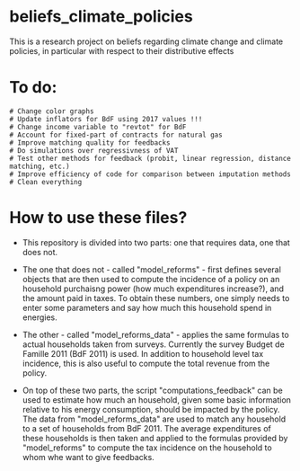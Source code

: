 # beliefs_climate_policies
This is a research project on beliefs regarding climate change and climate policies, in particular with respect to their distributive effects


# To do:
    # Change color graphs
    # Update inflators for BdF using 2017 values !!!
    # Change income variable to "revtot" for BdF
    # Account for fixed-part of contracts for natural gas
    # Improve matching quality for feedbacks
    # Do simulations over regressivness of VAT
    # Test other methods for feedback (probit, linear regression, distance matching, etc.)
    # Improve efficiency of code for comparison between imputation methods
    # Clean everything


# How to use these files?
- This repository is divided into two parts: one that requires data, one that does not.

- The one that does not - called "model_reforms" - first defines several objects that are then used to compute the incidence
of a policy on an household purchaisng power (how much expenditures increase?), and the amount paid in taxes.
To obtain these numbers, one simply needs to enter some parameters and say how much this household spend in energies.

- The other - called "model_reforms_data" - applies the same formulas to actual households taken from surveys.
Currently the survey Budget de Famille 2011 (BdF 2011) is used. In addition to household level tax incidence, this is also
useful to compute the total revenue from the policy.

- On top of these two parts, the script "computations_feedback" can be used to estimate how much an household,
given some basic information relative to his energy consumption, should be impacted by the policy. The data from
"model_reforms_data" are used to match any household to a set of households from BdF 2011. The average expenditures
of these households is then taken and applied to the formulas provided by "model_reforms" to compute the tax incidence
on the household to whom whe want to give feedbacks.
